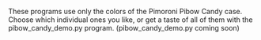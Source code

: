 These programs use only the colors of the Pimoroni Pibow Candy case. Choose which individual ones you like, or get a taste of all of them with the pibow_candy_demo.py program. (pibow_candy_demo.py coming soon)
